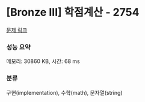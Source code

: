# [Bronze III] 학점계산 - 2754 

[문제 링크](https://www.acmicpc.net/problem/2754) 

### 성능 요약

메모리: 30860 KB, 시간: 68 ms

### 분류

구현(implementation), 수학(math), 문자열(string)

